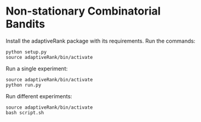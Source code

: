 # Non-stationary Combinatorial Bandits
Install the adaptiveRank package with its requirements. Run the commands:
```
python setup.py
source adaptiveRank/bin/activate
```

Run a single experiment:
```
source adaptiveRank/bin/activate
python run.py
```

Run different experiments:
```
source adaptiveRank/bin/activate
bash script.sh
```
